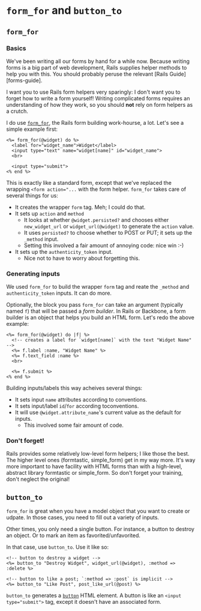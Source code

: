 # `form_for` and `button_to`

## `form_for`

### Basics

We've been writing all our forms by hand for a while now. Because
writing forms is a big part of web development, Rails supplies helper
methods to help you with this. You should probably peruse the relevant
[Rails Guide][forms-guide].

I want you to use Rails form helpers very sparingly: I don't want you
to forget how to write a form yourself! Writing complicated forms
requires an understanding of how they work, so you should **not** rely
on form helpers as a crutch.

I do use [`form_for`][form-helper-doc], the Rails form building
work-hourse, a lot. Let's see a simple example first:

```html+erb
<%= form_for(@widget) do %>
  <label for="widget_name">Widget</label>
  <input type="text" name="widget[name]" id="widget_name">
  <br>
  
  <input type="submit">
<% end %>
```

This is exactly like a standard form, except that we've replaced the
wrapping `<form action="...` with the form helper. `form_for` takes
care of several things for us:

* It creates the wrapper `form` tag. Meh; I could do that.
* It sets up `action` and `method`
    * It looks at whether `@widget.persisted?` and chooses either
      `new_widget_url` or `widget_url(@widget)` to generate the `action`
      value.
    * It uses `persisted?` to choose whether to POST or PUT; it sets up
      the `_method` input.
    * Setting this involved a fair amount of annoying code: nice win :-)
* It sets up the `authenticity_token` input.
    * Nice not to have to worry about forgetting this.

### Generating inputs

We used `form_for` to build the wrapper `form` tag and reate the
`_method` and `authenticity_token` inputs. It can do more.

Optionally, the block you pass `form_for` can take an argument
(typically named `f`) that will be passed a *form builder*. In Rails
or Backbone, a form builder is an object that helps you build an HTML
form. Let's redo the above example:

```html+erb
<%= form_for(@widget) do |f| %>
  <!-- creates a label for `widget[name]` with the text "Widget Name" -->
  <%= f.label :name, "Widget Name" %>
  <%= f.text_field :name %>
  <br>
  
  <%= f.submit %>
<% end %>
```

Building inputs/labels this way acheives several things:

* It sets input `name` attributes according to conventions.
* It sets input/label `id`/`for` according toconventions.
* It will use `@widget.attribute_name`'s current value as the default
  for inputs.
    * This involved some fair amount of code.

### Don't forget!

Rails provides some relatively low-level form helpers; I like those
the best. The higher level ones (formtastic, simple\_form) get in my
way more. It's way more important to have facility with HTML forms
than with a high-level, abstract library formtastic or
simple\_form. So don't forget your training, don't neglect the original!

[forms-guides]: http://guides.rubyonrails.org/form_helpers.html
[form-helper-doc]: http://api.rubyonrails.org/classes/ActionView/Helpers/FormHelper.html

## `button_to`

`form_for` is great when you have a model object that you want to
create or udpate. In those cases, you need to fill out a variety of
inputs.

Other times, you only need a single button. For instance, a button to
destroy an object. Or to mark an item as favorited/unfavorited.

In that case, use `button_to`. Use it like so:

```html+erb
<!-- button to destroy a widget -->
<%= button_to "Destroy Widget", widget_url(@widget), :method => :delete %>

<!-- button to like a post; `:method => :post` is implicit -->
<%= button_to "Like Post", post_like_url(@post) %>
```

`button_to` generates a [`button`][button-mdn] HTML element. A button
is like an `<input type="submit">` tag, except it doesn't have an
associated form.

[button-mdn]: https://developer.mozilla.org/en-US/docs/Web/HTML/Element/button
